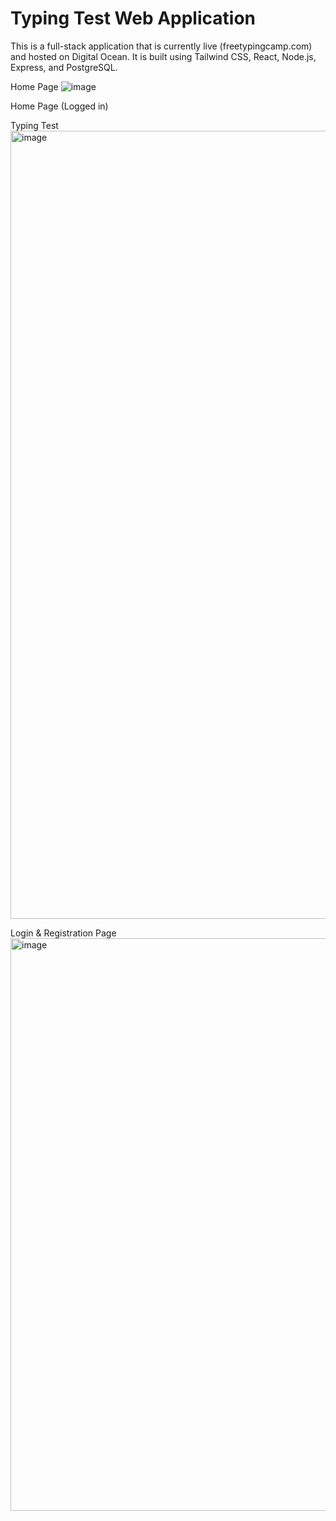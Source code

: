# Typing Test Web Application

This is a full-stack application that is currently live (freetypingcamp.com) and hosted on Digital Ocean. It is built using Tailwind CSS, React, Node.js, Express, and PostgreSQL.

Home Page
![image](https://github.com/suhas-sunder/typing-test-app/assets/77464593/6bf27b86-4bf5-4f4a-a3e5-b4afd396c5d0)

Home Page (Logged in)

Typing Test
<img width="1261" alt="image" src="https://github.com/suhas-sunder/typing-test-app/assets/77464593/9bd9c27f-901a-4340-80f8-4beea887dd1e">

Login & Registration Page
<img width="916" alt="image" src="https://github.com/suhas-sunder/typing-test-app/assets/77464593/e062715a-341e-45cb-9940-ed976d7da5bd">
